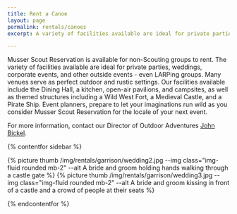 ```yaml
---
title: Rent a Canoe
layout: page
permalink: rentals/canoes
excerpt: A variety of facilities available are ideal for private parties, weddings, corporate events, and other outside events.

---
```


Musser Scout Reservation is available for non-Scouting groups to rent. The variety of facilities available are ideal for private parties, weddings, corporate events, and other outside events - even LARPing groups. Many venues serve as perfect outdoor and rustic settings. Our facilities available include the Dining Hall, a kitchen, open-air pavilions, and campsites, as well as themed structures including a Wild West Fort, a Medieval Castle, and a Pirate Ship. Event planners, prepare to let your imaginations run wild as you consider Musser Scout Reservation for the locale of your next event.

For more information, contact our Director of Outdoor Adventures [John Bickel](/contact?subject=Private%20Events).

{% contentfor sidebar %}

{% picture thumb /img/rentals/garrison/wedding2.jpg --img class="img-fluid rounded mb-2" --alt A bride and groom holding hands walking through a castle gate %}
{% picture thumb /img/rentals/garrison/wedding3.jpg --img class="img-fluid rounded mb-2" --alt A bride and groom kissing in front of a castle and a crowd of people at their seats %}

{% endcontentfor %}
